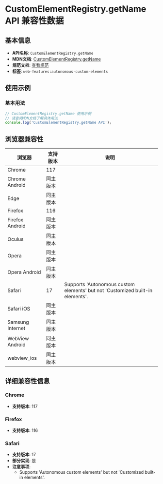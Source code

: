 # CustomElementRegistry.getName API 兼容性数据

## 基本信息

- **API名称**: `CustomElementRegistry.getName`
- **MDN文档**: [CustomElementRegistry.getName](https://developer.mozilla.org/docs/Web/API/CustomElementRegistry/getName)
- **规范文档**: [查看规范](https://html.spec.whatwg.org/multipage/custom-elements.html#dom-customelementregistry-getname)
- **标签**: `web-features:autonomous-custom-elements`

## 使用示例

### 基本用法

```javascript
// CustomElementRegistry.getName 使用示例
// 请查阅MDN文档了解具体用法
console.log('CustomElementRegistry.getName API');
```

## 浏览器兼容性

| 浏览器 | 支持版本 | 说明 |
|--------|----------|------|
| Chrome | 117 |  |
| Chrome Android | 同主版本 |  |
| Edge | 同主版本 |  |
| Firefox | 116 |  |
| Firefox Android | 同主版本 |  |
| Oculus | 同主版本 |  |
| Opera | 同主版本 |  |
| Opera Android | 同主版本 |  |
| Safari | 17 | Supports 'Autonomous custom elements' but not 'Customized built-in elements'. |
| Safari iOS | 同主版本 |  |
| Samsung Internet | 同主版本 |  |
| WebView Android | 同主版本 |  |
| webview_ios | 同主版本 |  |

## 详细兼容性信息

### Chrome

- **支持版本**: 117

### Firefox

- **支持版本**: 116

### Safari

- **支持版本**: 17
- **部分实现**: 是
- **注意事项**:
  - Supports 'Autonomous custom elements' but not 'Customized built-in elements'.

